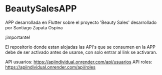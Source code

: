 # BeautySalesAPP

APP desarrollada en Flutter sobre el proyecto 'Beauty Sales' desarrollado por Santiago Zapata Ospina

¡importante!

El repositorio donde estan alojadas las API's que se consumen en la APP debe de ser activado antes de usarse, con solo entrar al link se activaran.

API usuarios: https://apiindividual.onrender.com/api/usuarios
API roles: https://apiindividual.onrender.com/api/roles
